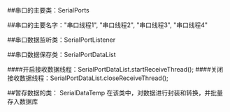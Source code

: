 ##串口的主要类：SerialPorts

##串口的主要名字："串口线程1", "串口线程2", "串口线程3", "串口线程4"

##串口数据监听类：SerialPortListener

##串口数据保存类：SerialPortDataList
   
  ####开启接收数据线程：SerialPortDataList.startReceiveThread();
  ####关闭接收数据线程：SerialPortDataList.closeReceiveThread(); 
  
  
 ##暂存数据的类： SerialDataTemp
       在该类中，对数据进行封装和转换，并批量存入数据库